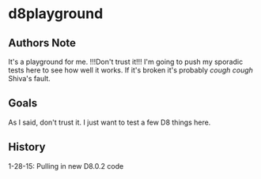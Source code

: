 # d8playground

## Authors Note
It's a playground for me.  !!!Don't trust it!!!  I'm going to push my sporadic tests here to see how well it works.  If it's broken it's probably *cough cough* Shiva's fault.

## Goals
As I said, don't trust it.  I just want to test a few D8 things here.


## History
1-28-15: Pulling in new D8.0.2 code
